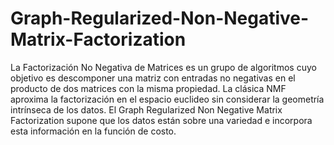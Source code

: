 # Graph-Regularized-Non-Negative-Matrix-Factorization
La Factorización No Negativa de Matrices es un grupo de algoritmos cuyo objetivo es descomponer una matriz con entradas no negativas en el producto de dos matrices con la misma propiedad. La clásica NMF aproxima la factorización en el espacio euclideo sin considerar la geometría intrínseca de los datos. El Graph Regularized Non Negative Matrix Factorization supone que los datos están sobre una variedad e incorpora esta información en la función de costo.


